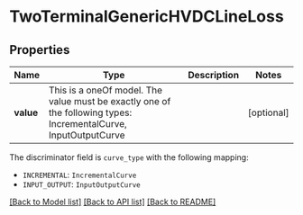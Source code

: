 # TwoTerminalGenericHVDCLineLoss

## Properties

Name | Type | Description | Notes
------------ | ------------- | ------------- | -------------
**value** | This is a oneOf model. The value must be exactly one of the following types: IncrementalCurve, InputOutputCurve |  | [optional]

The discriminator field is `curve_type` with the following mapping:

- `INCREMENTAL`: `IncrementalCurve`
- `INPUT_OUTPUT`: `InputOutputCurve`

[[Back to Model list]](../README.md#models) [[Back to API list]](../README.md#api-endpoints) [[Back to README]](../README.md)
